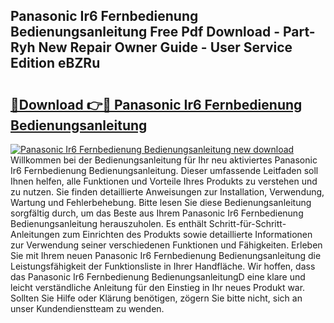 ## Panasonic Ir6 Fernbedienung Bedienungsanleitung Free Pdf Download - Part-Ryh New Repair Owner Guide - User Service Edition eBZRu

# <h2><a href="http://df1hipp.blite.top/?on=Panasonic+Ir6+Fernbedienung+Bedienungsanleitung">🔗Download 👉🔴 Panasonic Ir6 Fernbedienung Bedienungsanleitung</a></h2>

[![Panasonic Ir6 Fernbedienung Bedienungsanleitung new download](https://i.imgur.com/lujVjoI.png)](http://df1hipp.blite.top/?on=Panasonic+Ir6+Fernbedienung+Bedienungsanleitung)
Willkommen bei der Bedienungsanleitung für Ihr neu aktiviertes Panasonic Ir6 Fernbedienung Bedienungsanleitung. Dieser umfassende Leitfaden soll Ihnen helfen, alle Funktionen und Vorteile Ihres Produkts zu verstehen und zu nutzen. Sie finden detaillierte Anweisungen zur Installation, Verwendung, Wartung und Fehlerbehebung. Bitte lesen Sie diese Bedienungsanleitung sorgfältig durch, um das Beste aus Ihrem Panasonic Ir6 Fernbedienung Bedienungsanleitung herauszuholen. Es enthält Schritt-für-Schritt-Anleitungen zum Einrichten des Produkts sowie detaillierte Informationen zur Verwendung seiner verschiedenen Funktionen und Fähigkeiten. Erleben Sie mit Ihrem neuen Panasonic Ir6 Fernbedienung Bedienungsanleitung die Leistungsfähigkeit der Funktionsliste in Ihrer Handfläche. Wir hoffen, dass das Panasonic Ir6 Fernbedienung BedienungsanleitungD eine klare und leicht verständliche Anleitung für den Einstieg in Ihr neues Produkt war. Sollten Sie Hilfe oder Klärung benötigen, zögern Sie bitte nicht, sich an unser Kundendienstteam zu wenden.

